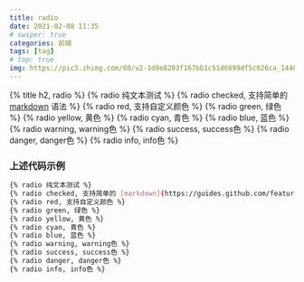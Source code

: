```yaml
---
title: radio
date: 2021-02-08 11:35
# swiper: true
categories: 前端
tags: [tag]
# top: true
img: https://pic3.zhimg.com/80/v2-1d9e8203f167bb1c51d6899df5c626ca_1440w.jpg
---
```


{% title h2, radio %}
{% radio 纯文本测试 %}
{% radio checked, 支持简单的 [markdown](https://guides.github.com/features/mastering-markdown/) 语法 %}
{% radio red, 支持自定义颜色 %}
{% radio green, 绿色 %}
{% radio yellow, 黄色 %}
{% radio cyan, 青色 %}
{% radio blue, 蓝色 %}
{% radio warning, warning色 %}
{% radio success, success色 %}
{% radio danger, danger色 %}
{% radio info, info色 %}
### 上述代码示例
```bash
{% radio 纯文本测试 %}
{% radio checked, 支持简单的 [markdown](https://guides.github.com/features/mastering-markdown/) 语法 %}
{% radio red, 支持自定义颜色 %}
{% radio green, 绿色 %}
{% radio yellow, 黄色 %}
{% radio cyan, 青色 %}
{% radio blue, 蓝色 %}
{% radio warning, warning色 %}
{% radio success, success色 %}
{% radio danger, danger色 %}
{% radio info, info色 %}
```